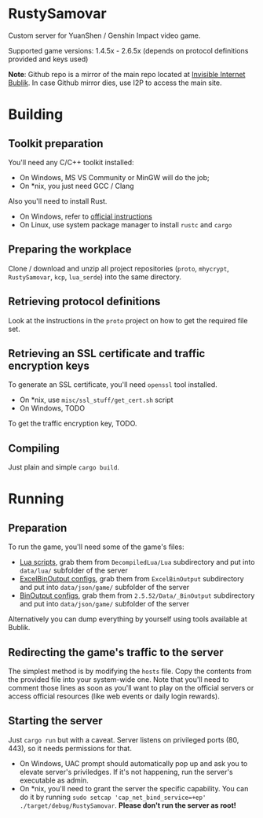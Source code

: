 RustySamovar
===============================
Custom server for YuanShen / Genshin Impact video game.

Supported game versions: 1.4.5x - 2.6.5x (depends on protocol definitions provided and keys used)

**Note**: Github repo is a mirror of the main repo located at [Invisible Internet Bublik](http://bublik.i2p). 
In case Github mirror dies, use I2P to access the main site.

# Building

## Toolkit preparation

You'll need any C/C++ toolkit installed:

- On Windows, MS VS Community or MinGW will do the job;
- On *nix, you just need GCC / Clang

Also you'll need to install Rust.

- On Windows, refer to [official instructions](https://www.rust-lang.org/tools/install)
- On Linux, use system package manager to install `rustc` and `cargo`

## Preparing the workplace

Clone / download and unzip all project repositories (`proto`, `mhycrypt`, `RustySamovar`, `kcp`, `lua_serde`) into the same directory.

## Retrieving protocol definitions

Look at the instructions in the `proto` project on how to get the required file set.

## Retrieving an SSL certificate and traffic encryption keys

To generate an SSL certificate, you'll need `openssl` tool installed.

- On *nix, use `misc/ssl_stuff/get_cert.sh` script
- On Windows, TODO

To get the traffic encryption key, TODO.

## Compiling

Just plain and simple `cargo build`.

# Running

## Preparation

To run the game, you'll need some of the game's files:

- [Lua scripts](https://github.com/14eyes/YSLua), grab them from `DecompiledLua/Lua` subdirectory and put into `data/lua/` subfolder of
  the server
- [ExcelBinOutput configs](https://github.com/Dimbreath/GenshinData), grab them from `ExcelBinOutput` subdirectory and put into
  `data/json/game/` subfolder of the server
- [BinOutput configs](https://github.com/radioegor146/gi-bin-output), grab them from `2.5.52/Data/_BinOutput` subdirectory and put into
  `data/json/game/` subfolder of the server

Alternatively you can dump everything by yourself using tools available at Bublik.

## Redirecting the game's traffic to the server

The simplest method is by modifying the `hosts` file. Copy the contents from the provided file into your system-wide one. 
Note that you'll need to comment those lines as soon as you'll want to play on the official servers or access official 
resources (like web events or daily login rewards).

## Starting the server

Just `cargo run` but with a caveat. Server listens on privileged ports (80, 443), so it needs permissions for that.

- On Windows, UAC prompt should automatically pop up and ask you to elevate server's priviledges. If it's not happening, run the server's
  executable as admin.
- On *nix, you'll need to grant the server the specific capability. You can do it by running `sudo setcap 'cap_net_bind_service=+ep' ./target/debug/RustySamovar`. **Please don't run the server as root!**
